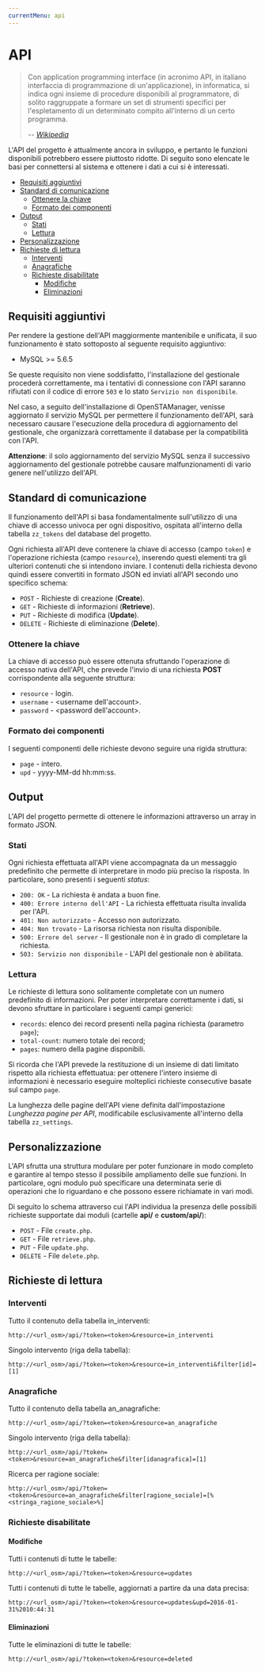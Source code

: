 ```yaml
---
currentMenu: api
---
```


# API

> Con application programming interface (in acronimo API, in italiano interfaccia di programmazione di un'applicazione), in informatica, si indica ogni insieme di procedure disponibili al programmatore, di solito raggruppate a formare un set di strumenti specifici per l'espletamento di un determinato compito all'interno di un certo programma.
>
> \-- <cite>[Wikipedia](https://it.wikipedia.org/wiki/Application_programming_interface)</cite>

L'API del progetto è attualmente ancora in sviluppo, e pertanto le funzioni disponibili potrebbero essere piuttosto ridotte.
Di seguito sono elencate le basi per connettersi al sistema e ottenere i dati a cui si è interessati.

<!-- TOC depthFrom:2 depthTo:6 orderedList:false updateOnSave:true withLinks:true -->

- [Requisiti aggiuntivi](#requisiti-aggiuntivi)
- [Standard di comunicazione](#standard-di-comunicazione)
    - [Ottenere la chiave](#ottenere-la-chiave)
    - [Formato dei componenti](#formato-dei-componenti)
- [Output](#output)
    - [Stati](#stati)
    - [Lettura](#lettura)
- [Personalizzazione](#personalizzazione)
- [Richieste di lettura](#richieste-di-lettura)
    - [Interventi](#interventi)
    - [Anagrafiche](#anagrafiche)
    - [Richieste disabilitate](#richieste-disabilitate)
        - [Modifiche](#modifiche)
        - [Eliminazioni](#eliminazioni)

<!-- /TOC -->

## Requisiti aggiuntivi

Per rendere la gestione dell'API maggiormente mantenibile e unificata, il suo funzionamento è stato sottoposto al seguente requisito aggiuntivo:

- MySQL >= 5.6.5

Se queste requisito non viene soddisfatto, l'installazione del gestionale procederà correttamente, ma i tentativi di connessione con l'API saranno rifiutati con il codice di errore `503` e lo stato `Servizio non disponibile`.

Nel caso, a seguito dell'installazione di OpenSTAManager, venisse aggiornato il servizio MySQL per permettere il funzionamento dell'API, sarà necessaro causare l'esecuzione della procedura di aggiornamento del gestionale, che organizzarà correttamente il database per la compatibilità con l'API.

**Attenzione**: il solo aggiornamento del servizio MySQL senza il successivo aggiornamento del gestionale potrebbe causare malfunzionamenti di vario genere nell'utilizzo dell'API.

## Standard di comunicazione

Il funzionamento dell'API si basa fondamentalmente sull'utilizzo di una chiave di accesso univoca per ogni dispositivo, ospitata all'interno della tabella `zz_tokens` del database del progetto.

Ogni richiesta all'API deve contenere la chiave di accesso (campo `token`) e l'operazione richiesta (campo `resource`), inserendo questi elementi tra gli ulteriori contenuti che si intendono inviare.
I contenuti della richiesta devono quindi essere convertiti in formato JSON ed inviati all'API secondo uno specifico schema:

- `POST` - Richieste di creazione (**Create**).
- `GET` - Richieste di informazioni (**Retrieve**).
- `PUT` - Richieste di modifica (**Update**).
- `DELETE` - Richieste di eliminazione (**Delete**).

### Ottenere la chiave

La chiave di accesso può essere ottenuta sfruttando l'operazione di accesso nativa dell'API, che prevede l'invio di una richiesta **POST** corrispondente alla seguente struttura:

- `resource` - login.
- `username` - &lt;username dell'account>.
- `password` - &lt;password dell'account>.

### Formato dei componenti

I seguenti componenti delle richieste devono seguire una rigida struttura:

- `page` - intero.
- `upd` - yyyy-MM-dd hh:mm:ss.

## Output

L'API del progetto permette di ottenere le informazioni attraverso un array in formato JSON.

### Stati

Ogni richiesta effettuata all'API viene accompagnata da un messaggio predefinito che permette di interpretare in modo più preciso la risposta.
In particolare, sono presenti i seguenti _status_:

- `200: OK` - La richiesta è andata a buon fine.
- `400: Errore interno dell'API` - La richiesta effettuata risulta invalida per l'API.
- `401: Non autorizzato` - Accesso non autorizzato.
- `404: Non trovato` - La risorsa richiesta non risulta disponibile.
- `500: Errore del server` - Il gestionale non è in grado di completare la richiesta.
- `503: Servizio non disponibile` - L'API del gestionale non è abilitata.

### Lettura

Le richieste di lettura sono solitamente completate con un numero predefinito di informazioni.
Per poter interpretare correttamente i dati, si devono sfruttare in particolare i seguenti campi generici:

- `records`: elenco dei record presenti nella pagina richiesta (parametro `page`);
- `total-count`: numero totale dei record;
- `pages`: numero della pagine disponibili.

Si ricorda che l'API prevede la restituzione di un insieme di dati limitato rispetto alla richiesta effettuatua: per ottenere l'intero insieme di informazioni è necessario eseguire molteplici richieste consecutive basate sul campo `page`.

La lunghezza delle pagine dell'API viene definita dall'impostazione *Lunghezza pagine per API*, modificabile esclusivamente all'interno della tabella `zz_settings`.

## Personalizzazione

L'API sfrutta una struttura modulare per poter funzionare in modo completo e garantire al tempo stesso il possibile ampliamento delle sue funzioni.
In particolare, ogni modulo può specificare una determinata serie di operazioni che lo riguardano e che possono essere richiamate in vari modi.

Di seguito lo schema attraverso cui l'API individua la presenza delle possibili richieste supportate dai moduli (cartelle **api/** e **custom/api/**):

- `POST` - File `create.php`.
- `GET` - File `retrieve.php`.
- `PUT` - File `update.php`.
- `DELETE` - File `delete.php`.

## Richieste di lettura

### Interventi

Tutto il contenuto della tabella in_interventi:

    http://<url_osm>/api/?token=<token>&resource=in_interventi

Singolo intervento (riga della tabella):

    http://<url_osm>/api/?token=<token>&resource=in_interventi&filter[id]=[1]

### Anagrafiche

Tutto il contenuto della tabella an_anagrafiche:

    http://<url_osm>/api/?token=<token>&resource=an_anagrafiche

Singolo intervento (riga della tabella):

    http://<url_osm>/api/?token=<token>&resource=an_anagrafiche&filter[idanagrafica]=[1]

Ricerca per ragione sociale:

    http://<url_osm>/api/?token=<token>&resource=an_anagrafiche&filter[ragione_sociale]=[%<stringa_ragione_sociale>%]

### Richieste disabilitate

#### Modifiche

Tutti i contenuti di tutte le tabelle:

    http://<url_osm>/api/?token=<token>&resource=updates

Tutti i contenuti di tutte le tabelle, aggiornati a partire da una data precisa:

    http://<url_osm>/api/?token=<token>&resource=updates&upd=2016-01-31%2010:44:31

#### Eliminazioni

Tutte le eliminazioni di tutte le tabelle:

    http://<url_osm>/api/?token=<token>&resource=deleted
